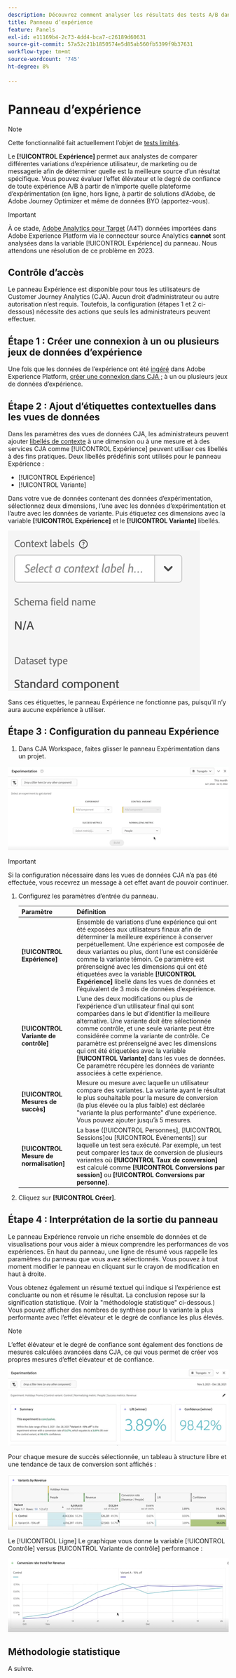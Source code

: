 ```yaml
---
description: Découvrez comment analyser les résultats des tests A/B dans le panneau d’expérimentation CJA.
title: Panneau d’expérience
feature: Panels
exl-id: e11169b4-2c73-4dd4-bca7-c26189d60631
source-git-commit: 57a52c21b1850574e5d85ab560fb5399f9b37631
workflow-type: tm+mt
source-wordcount: '745'
ht-degree: 8%

---
```


# Panneau d’expérience

>[!NOTE]
>
>Cette fonctionnalité fait actuellement l’objet de [tests limités](/help/release-notes/releases.md).

Le **[!UICONTROL Expérience]** permet aux analystes de comparer différentes variations d’expérience utilisateur, de marketing ou de messagerie afin de déterminer quelle est la meilleure source d’un résultat spécifique. Vous pouvez évaluer l’effet élévateur et le degré de confiance de toute expérience A/B à partir de n’importe quelle plateforme d’expérimentation (en ligne, hors ligne, à partir de solutions d’Adobe, de Adobe Journey Optimizer et même de données BYO (apportez-vous).

>[!IMPORTANT]
>
>À ce stade, [Adobe Analytics pour Target](https://experienceleague.adobe.com/docs/target/using/integrate/a4t/a4t.html?lang=fr) (A4T) données importées dans Adobe Experience Platform via le connecteur source Analytics **cannot** sont analysées dans la variable [!UICONTROL Expérience] du panneau. Nous attendons une résolution de ce problème en 2023.

## Contrôle d’accès

Le panneau Expérience est disponible pour tous les utilisateurs de Customer Journey Analytics (CJA). Aucun droit d’administrateur ou autre autorisation n’est requis. Toutefois, la configuration (étapes 1 et 2 ci-dessous) nécessite des actions que seuls les administrateurs peuvent effectuer.

## Étape 1 : Créer une connexion à un ou plusieurs jeux de données d’expérience

Une fois que les données de l’expérience ont été [ingéré](https://experienceleague.adobe.com/docs/experience-platform/ingestion/home.html?lang=en) dans Adobe Experience Platform, [créer une connexion dans CJA ;](/help/connections/create-connection.md) à un ou plusieurs jeux de données d’expérience.

## Étape 2 : Ajout d’étiquettes contextuelles dans les vues de données

Dans les paramètres des vues de données CJA, les administrateurs peuvent ajouter [libellés de contexte](/help/data-views/component-settings/overview.md) à une dimension ou à une mesure et à des services CJA comme [!UICONTROL Expérience] peuvent utiliser ces libellés à des fins pratiques. Deux libellés prédéfinis sont utilisés pour le panneau Expérience :

* [!UICONTROL Expérience]
* [!UICONTROL Variante]

Dans votre vue de données contenant des données d’expérimentation, sélectionnez deux dimensions, l’une avec les données d’expérimentation et l’autre avec les données de variante. Puis étiquetez ces dimensions avec la variable **[!UICONTROL Expérience]** et le **[!UICONTROL Variante]** libellés.

![libellé du contexte](assets/context-label.png)

Sans ces étiquettes, le panneau Expérience ne fonctionne pas, puisqu’il n’y aura aucune expérience à utiliser.

## Étape 3 : Configuration du panneau Expérience

1. Dans CJA Workspace, faites glisser le panneau Expérimentation dans un projet.

![test panel](assets/experiment.png)

>[!IMPORTANT]
>Si la configuration nécessaire dans les vues de données CJA n’a pas été effectuée, vous recevrez un message à cet effet avant de pouvoir continuer.

1. Configurez les paramètres d’entrée du panneau.

   | Paramètre | Définition |
   | --- | --- |
   | **[!UICONTROL Expérience]** | Ensemble de variations d’une expérience qui ont été exposées aux utilisateurs finaux afin de déterminer la meilleure expérience à conserver perpétuellement. Une expérience est composée de deux variantes ou plus, dont l’une est considérée comme la variante témoin. Ce paramètre est prérenseigné avec les dimensions qui ont été étiquetées avec la variable  **[!UICONTROL Expérience]** libellé dans les vues de données et l’équivalent de 3 mois de données d’expérience. |
   | **[!UICONTROL Variante de contrôle]** | L’une des deux modifications ou plus de l’expérience d’un utilisateur final qui sont comparées dans le but d’identifier la meilleure alternative. Une variante doit être sélectionnée comme contrôle, et une seule variante peut être considérée comme la variante de contrôle. Ce paramètre est prérenseigné avec les dimensions qui ont été étiquetées avec la variable  **[!UICONTROL Variante]** dans les vues de données. Ce paramètre récupère les données de variante associées à cette expérience. |
   | **[!UICONTROL Mesures de succès]** | Mesure ou mesure avec laquelle un utilisateur compare des variantes. La variante ayant le résultat le plus souhaitable pour la mesure de conversion (la plus élevée ou la plus faible) est déclarée &quot;variante la plus performante&quot; d’une expérience. Vous pouvez ajouter jusqu’à 5 mesures. |
   | **[!UICONTROL Mesure de normalisation]** | La base ([!UICONTROL Personnes], [!UICONTROL Sessions]ou [!UICONTROL Événements]) sur laquelle un test sera exécuté. Par exemple, un test peut comparer les taux de conversion de plusieurs variantes où **[!UICONTROL Taux de conversion]** est calculé comme **[!UICONTROL Conversions par session]** ou **[!UICONTROL Conversions par personne]**. |

1. Cliquez sur **[!UICONTROL Créer]**.

## Étape 4 : Interprétation de la sortie du panneau

Le panneau Expérience renvoie un riche ensemble de données et de visualisations pour vous aider à mieux comprendre les performances de vos expériences. En haut du panneau, une ligne de résumé vous rappelle les paramètres du panneau que vous avez sélectionnés. Vous pouvez à tout moment modifier le panneau en cliquant sur le crayon de modification en haut à droite.

Vous obtenez également un résumé textuel qui indique si l’expérience est concluante ou non et résume le résultat. La conclusion repose sur la signification statistique. (Voir la &quot;méthodologie statistique&quot; ci-dessous.) Vous pouvez afficher des nombres de synthèse pour la variante la plus performante avec l’effet élévateur et le degré de confiance les plus élevés.

>[!NOTE]
>
>L’effet élévateur et le degré de confiance sont également des fonctions de mesures calculées avancées dans CJA, ce qui vous permet de créer vos propres mesures d’effet élévateur et de confiance.

![sortie d’expérience](assets/exp-output1.png)

Pour chaque mesure de succès sélectionnée, un tableau à structure libre et une tendance de taux de conversion sont affichés :

![sortie d’expérience](assets/exp-output2.png)

Le [!UICONTROL Ligne] Le graphique vous donne la variable [!UICONTROL Contrôle] versus [!UICONTROL Variante de contrôle] performance :

![sortie d’expérience](assets/exp-output3.png)


## Méthodologie statistique

A suivre.



